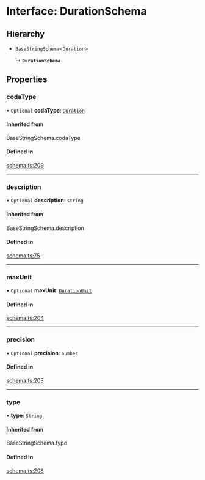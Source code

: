 # Interface: DurationSchema

## Hierarchy

- `BaseStringSchema`<[`Duration`](../enums/ValueHintType.md#duration)\>

  ↳ **`DurationSchema`**

## Properties

### codaType

• `Optional` **codaType**: [`Duration`](../enums/ValueHintType.md#duration)

#### Inherited from

BaseStringSchema.codaType

#### Defined in

[schema.ts:209](https://github.com/coda/packs-sdk/blob/main/schema.ts#L209)

___

### description

• `Optional` **description**: `string`

#### Inherited from

BaseStringSchema.description

#### Defined in

[schema.ts:75](https://github.com/coda/packs-sdk/blob/main/schema.ts#L75)

___

### maxUnit

• `Optional` **maxUnit**: [`DurationUnit`](../enums/DurationUnit.md)

#### Defined in

[schema.ts:204](https://github.com/coda/packs-sdk/blob/main/schema.ts#L204)

___

### precision

• `Optional` **precision**: `number`

#### Defined in

[schema.ts:203](https://github.com/coda/packs-sdk/blob/main/schema.ts#L203)

___

### type

• **type**: [`String`](../enums/ValueType.md#string)

#### Inherited from

BaseStringSchema.type

#### Defined in

[schema.ts:208](https://github.com/coda/packs-sdk/blob/main/schema.ts#L208)
